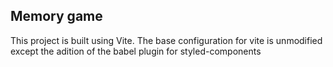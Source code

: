## Memory game

This project is built using Vite. The base configuration for vite is unmodified except the adition of the babel plugin for styled-components

